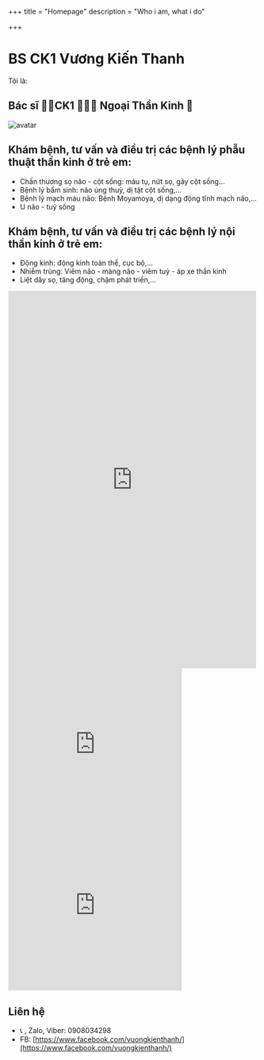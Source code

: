 +++
title = "Homepage"
description = "Who i am, what i do"

+++

# BS CK1 Vương Kiến Thanh

Tôi là:

## Bác sĩ 🧑🏻CK1 👍🏻‍⚕️ Ngoại Thần Kinh 🧠
![avatar](/images/avatar-min.JPG)

## Khám bệnh, tư vấn và điều trị các bệnh lý phẫu thuật thần kinh ở trẻ em:
- Chấn thương sọ não - cột sống: máu tụ, nứt sọ, gãy cột sống...
- Bệnh lý bẩm sinh: não úng thuỷ, dị tật cột sống,...
- Bệnh lý mạch máu não: Bệnh Moyamoya, dị dạng động tĩnh mạch não,...
- U não - tuỷ sống

## Khám bệnh, tư vấn và điều trị các bệnh lý nội thần kinh ở trẻ em:
- Động kinh: động kinh toàn thể, cục bộ,...
- Nhiễm trùng: Viêm não - màng não - viêm tuỷ - áp xe thần kinh
- Liệt dây sọ, tăng động, chậm phát triển,...

<iframe src="https://www.facebook.com/plugins/post.php?href=https%3A%2F%2Fwww.facebook.com%2FBVNDTP%2Fphotos%2Fa.1824696527796734%2F2803518629914514%2F%3Ftype%3D3&show_text=false&width=500" width="500" height="761" style="border:none;overflow:hidden" scrolling="no" frameborder="0" allowfullscreen="true" allow="autoplay; clipboard-write; encrypted-media; picture-in-picture; web-share"></iframe>
<iframe src="https://www.facebook.com/plugins/post.php?href=https%3A%2F%2Fwww.facebook.com%2Fvuongkienthanh%2Fposts%2Fpfbid02HaaNYm8GLQ1EzHUTJ38aGeD4aWqoT9bzH47fuk5tFMQvV3oEjnj7Bz5PNYJai7NJl&show_text=false&width=350" width="350" height="325" style="border:none;overflow:hidden" scrolling="no" frameborder="0" allowfullscreen="true" allow="autoplay; clipboard-write; encrypted-media; picture-in-picture; web-share"></iframe>
<iframe src="https://www.facebook.com/plugins/post.php?href=https%3A%2F%2Fwww.facebook.com%2Fvuongkienthanh%2Fposts%2Fpfbid0wxApC9mZ1eDLd8ENaWMF56n4crX2RU9UY5igyNoqw53qY1QfBKjCK1oUyhmDBSXBl&show_text=false&width=350" width="350" height="325" style="border:none;overflow:hidden" scrolling="no" frameborder="0" allowfullscreen="true" allow="autoplay; clipboard-write; encrypted-media; picture-in-picture; web-share"></iframe>

## Liên hệ
- 📞 , Zalo, Viber: 0908034298
- FB: [https://www.facebook.com/vuongkienthanh/](https://www.facebook.com/vuongkienthanh/)
